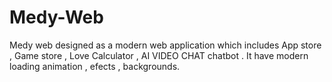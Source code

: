 # Medy-Web
Medy web designed as a modern web application which includes App store , Game store , Love Calculator , AI VIDEO CHAT chatbot . It have modern loading animation , efects , backgrounds.
